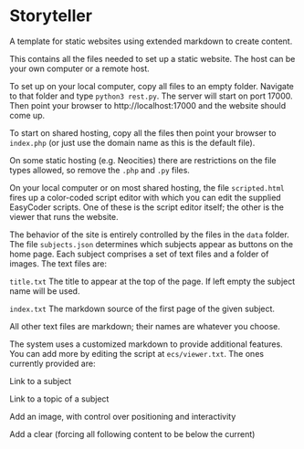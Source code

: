 # Storyteller

A template for static websites using extended markdown to create content.

This contains all the files needed to set up a static website. The host can be your own computer or a remote host.

To set up on your local computer, copy all files to an empty folder. Navigate to that folder and type `python3 rest.py`. The server will start on port 17000. Then point your browser to http://localhost:17000 and the website should come up.

To start on shared hosting, copy all the files then point your browser to `index.php` (or just use the domain name as this is the default file).

On some static hosting (e.g. Neocities) there are restrictions on the file types allowed, so remove the `.php` and `.py` files.

On your local computer or on most shared hosting, the file `scripted.html` fires up a color-coded script editor with which you can edit the supplied EasyCoder scripts. One of these is the script editor itself; the other is the viewer that runs the website.

The behavior of the site is entirely controlled by the files in the `data` folder. The file `subjects.json` determines which subjects appear as buttons on the home page. Each subject comprises a set of text files and a folder of images. The text files are:

`title.txt` The title to appear at the top of the page. If left empty the subject name will be used.

`index.txt` The markdown source of the first page of the given subject.

All other text files are markdown; their names are whatever you choose.

The system uses a customized markdown to provide additional features. You can add more by editing the script at `ecs/viewer.txt`. The ones currently provided are:

Link to a subject

Link to a topic of a subject

Add an image, with control over positioning and interactivity

Add a clear (forcing all following content to be below the current)
